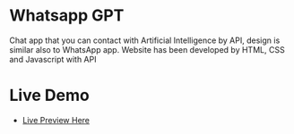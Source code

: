# Whatsapp GPT

Chat app that you can contact with Artificial Intelligence by API, design is similar also to WhatsApp app. Website has been developed by HTML, CSS and Javascript with API

# Live Demo

- [Live Preview Here](https://chat-gpt-mo3bassia-mo3bassias-projects.vercel.app)